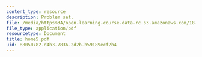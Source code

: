 ```yaml
---
content_type: resource
description: Problem set.
file: /media/https%3A/open-learning-course-data-rc.s3.amazonaws.com/18-443-statistics-for-applications-fall-2003/88050782d4b378362d2bb59189ecf2b4_home5.pdf
file_type: application/pdf
resourcetype: Document
title: home5.pdf
uid: 88050782-d4b3-7836-2d2b-b59189ecf2b4
---
```

